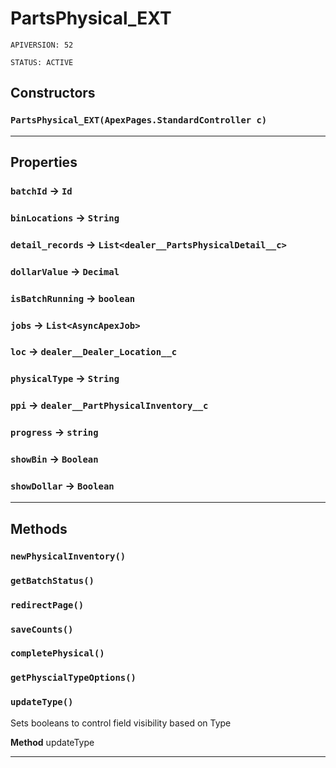 # PartsPhysical_EXT

`APIVERSION: 52`

`STATUS: ACTIVE`
## Constructors
### `PartsPhysical_EXT(ApexPages.StandardController c)`
---
## Properties

### `batchId` → `Id`


### `binLocations` → `String`


### `detail_records` → `List<dealer__PartsPhysicalDetail__c>`


### `dollarValue` → `Decimal`


### `isBatchRunning` → `boolean`


### `jobs` → `List<AsyncApexJob>`


### `loc` → `dealer__Dealer_Location__c`


### `physicalType` → `String`


### `ppi` → `dealer__PartPhysicalInventory__c`


### `progress` → `string`


### `showBin` → `Boolean`


### `showDollar` → `Boolean`


---
## Methods
### `newPhysicalInventory()`
### `getBatchStatus()`
### `redirectPage()`
### `saveCounts()`
### `completePhysical()`
### `getPhyscialTypeOptions()`
### `updateType()`

Sets booleans to control field visibility based on Type


**Method** updateType

---
